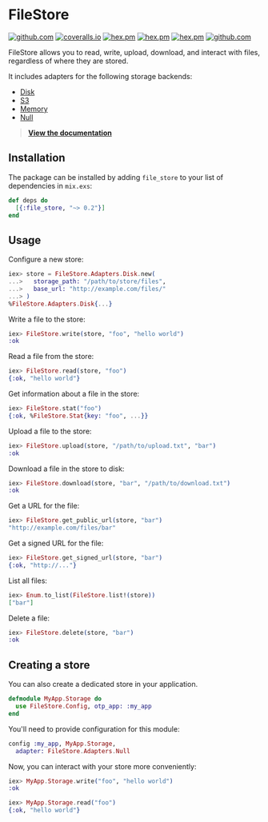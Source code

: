 # FileStore

[![github.com](https://img.shields.io/github/workflow/status/rzane/file_store/Build.svg)](https://github.com/rzane/file_store/actions?query=workflow%3ABuild)
[![coveralls.io](https://img.shields.io/coveralls/github/rzane/file_store.svg)](https://coveralls.io/github/rzane/file_store)
[![hex.pm](https://img.shields.io/hexpm/v/file_store.svg)](https://hex.pm/packages/file_store)
[![hex.pm](https://img.shields.io/hexpm/dt/file_store.svg)](https://hex.pm/packages/file_store)
[![hex.pm](https://img.shields.io/hexpm/l/file_store.svg)](https://hex.pm/packages/file_store)
[![github.com](https://img.shields.io/github/last-commit/rzane/file_store.svg)](https://github.com/rzane/file_store/commits/master)

FileStore allows you to read, write, upload, download, and interact with files, regardless of where they are stored.

It includes adapters for the following storage backends:

- [Disk](https://hexdocs.pm/file_store/FileStore.Adapters.Disk.html)
- [S3](https://hexdocs.pm/file_store/FileStore.Adapters.S3.html)
- [Memory](https://hexdocs.pm/file_store/FileStore.Adapters.Memory.html)
- [Null](https://hexdocs.pm/file_store/FileStore.Adapters.Null.html)

> [**View the documentation**](https://hexdocs.pm/file_store)

## Installation

The package can be installed by adding `file_store` to your list of dependencies in `mix.exs`:

```elixir
def deps do
  [{:file_store, "~> 0.2"}]
end
```

## Usage

Configure a new store:

```elixir
iex> store = FileStore.Adapters.Disk.new(
...>   storage_path: "/path/to/store/files",
...>   base_url: "http://example.com/files/"
...> )
%FileStore.Adapters.Disk{...}
```

Write a file to the store:

```elixir
iex> FileStore.write(store, "foo", "hello world")
:ok
```

Read a file from the store:

```elixir
iex> FileStore.read(store, "foo")
{:ok, "hello world"}
```

Get information about a file in the store:

```elixir
iex> FileStore.stat("foo")
{:ok, %FileStore.Stat{key: "foo", ...}}
```

Upload a file to the store:

```elixir
iex> FileStore.upload(store, "/path/to/upload.txt", "bar")
:ok
```

Download a file in the store to disk:

```elixir
iex> FileStore.download(store, "bar", "/path/to/download.txt")
:ok
```

Get a URL for the file:

```elixir
iex> FileStore.get_public_url(store, "bar")
"http://example.com/files/bar"
```

Get a signed URL for the file:

```elixir
iex> FileStore.get_signed_url(store, "bar")
{:ok, "http://..."}
```

List all files:

```elixir
iex> Enum.to_list(FileStore.list!(store))
["bar"]
```

Delete a file:

```elixir
iex> FileStore.delete(store, "bar")
:ok
```

## Creating a store

You can also create a dedicated store in your application.

```elixir
defmodule MyApp.Storage do
  use FileStore.Config, otp_app: :my_app
end
```

You'll need to provide configuration for this module:

```elixir
config :my_app, MyApp.Storage,
  adapter: FileStore.Adapters.Null
```

Now, you can interact with your store more conveniently:

```elixir
iex> MyApp.Storage.write("foo", "hello world")
:ok

iex> MyApp.Storage.read("foo")
{:ok, "hello world"}
```
